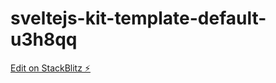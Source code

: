 # sveltejs-kit-template-default-u3h8qq

[Edit on StackBlitz ⚡️](https://stackblitz.com/edit/sveltejs-kit-template-default-u3h8qq)